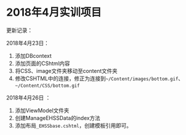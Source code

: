 # 2018年4月实训项目

更新记录：

2018年4月23日：

1. 添加DBcontext
2. 添加页面的CShtml内容
3. 将CSS、image文件夹移动至content文件夹
4. 修改CSHTML中的连接，修正为连接到`~/Content/images/bottom.gif`、`~/Content/CSS/bottom.gif`

2018年4月26日 ：
1. 添加ViewModel文件夹
2. 创建ManageEHSSData的index方法
3. 添加布局`_EHSSbase.cshtml`，创建模板引用即可。

